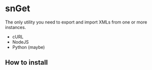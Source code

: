 # snGet

The only utility you need to export and import XMLs from one or more instances.
 - cURL
 - NodeJS
 - Python (maybe)

## How to install
